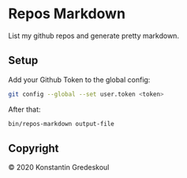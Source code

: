 # Repos Markdown

List my github repos and generate pretty markdown.

## Setup

Add your Github Token to the global config:

```bash
git config --global --set user.token <token>
```

After that:

```bash
bin/repos-markdown output-file
```

## Copyright

© 2020 Konstantin Gredeskoul
